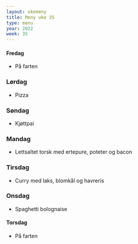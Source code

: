 ```yaml
---
layout: ukemeny
title: Meny uke 35
type: menu
year: 2022
week: 35
---
```


#### Fredag

- På farten

### Lørdag

- Pizza

### Søndag

- Kjøttpai

### Mandag

- Lettsaltet torsk med ertepure, poteter og bacon

### Tirsdag

- Curry med laks, blomkål og havreris

### Onsdag

- Spaghetti bolognaise

#### Torsdag

- På farten
